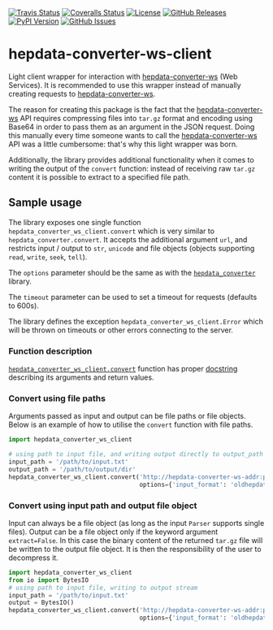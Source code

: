 [![Travis Status](https://www.travis-ci.org/HEPData/hepdata-converter-ws-client.svg?branch=master)](https://www.travis-ci.org/HEPData/hepdata-converter-ws-client)
[![Coveralls Status](https://coveralls.io/repos/github/HEPData/hepdata-converter-ws-client/badge.svg?branch=master)](https://coveralls.io/github/HEPData/hepdata-converter-ws-client?branch=master)
[![License](https://img.shields.io/github/license/HEPData/hepdata-converter-ws-client.svg)](https://github.com/HEPData/hepdata-converter-ws-client/blob/master/LICENSE.txt)
[![GitHub Releases](https://img.shields.io/github/release/hepdata/hepdata-converter-ws-client.svg?maxAge=2592000)](https://github.com/HEPData/hepdata-converter-ws-client/releases)
[![PyPI Version](https://img.shields.io/pypi/v/hepdata-converter-ws-client)](https://pypi.org/project/hepdata-converter-ws-client/)
[![GitHub Issues](https://img.shields.io/github/issues/hepdata/hepdata-converter-ws-client.svg?maxAge=2592000)](https://github.com/HEPData/hepdata-converter-ws-client/issues)


# hepdata-converter-ws-client

Light client wrapper for interaction with
[hepdata-converter-ws](https://github.com/HEPData/hepdata-converter-ws)
(Web Services).  It is recommended to use this wrapper instead of
manually creating requests to
[hepdata-converter-ws](https://github.com/HEPData/hepdata-converter-ws).

The reason for creating this package is the fact that the
[hepdata-converter-ws](https://github.com/HEPData/hepdata-converter-ws)
API requires compressing files into `tar.gz` format and encoding using
Base64 in order to pass them as an argument in the JSON request.
Doing this manually every time someone wants to call the
[hepdata-converter-ws](https://github.com/HEPData/hepdata-converter-ws)
API was a little cumbersome: that's why this light wrapper was born.

Additionally, the library provides additional functionality when it
comes to writing the output of the `convert` function: instead
of receiving raw `tar.gz` content it is possible to extract to a
specified file path.

## Sample usage

The library exposes one single function
`hepdata_converter_ws_client.convert` which is very similar to
`hepdata_converter.convert`.  It accepts the additional argument `url`,
and restricts input / output to `str`, `unicode` and file objects
(objects supporting `read`, `write`, `seek`, `tell`).

The `options` parameter should be the same as with the
[`hepdata_converter`](https://github.com/HEPData/hepdata-converter)
library.

The `timeout` parameter can be used to set a timeout for requests
(defaults to 600s).

The library defines the exception `hepdata_converter_ws_client.Error`
which will be thrown on timeouts or other errors connecting to the
server.

### Function description

[`hepdata_converter_ws_client.convert`](https://github.com/HEPData/hepdata-converter-ws-client/blob/master/hepdata_converter_ws_client/__init__.py#L23) function has proper [docstring](https://github.com/HEPData/hepdata-converter-ws-client/blob/master/hepdata_converter_ws_client/__init__.py#L24-L68) describing its arguments and return values.

### Convert using file paths

Arguments passed as input and output can be file paths or file objects.
Below is an example of how to utilise the `convert` function with file
paths.

```python
import hepdata_converter_ws_client

# using path to input file, and writing output directly to output_path
input_path = '/path/to/input.txt'
output_path = '/path/to/output/dir'
hepdata_converter_ws_client.convert('http://hepdata-converter-ws-addr:port', input_path, output_path,
                                    options={'input_format': 'oldhepdata'})
```

### Convert using input path and output file object

Input can always be a file object (as long as the input `Parser`
supports single files).  Output can be a file object only if the
keyword argument `extract=False`.  In this case the binary content of
the returned `tar.gz` file will be written to the output file object.
It is then the responsibility of the user to decompress it.

```python
import hepdata_converter_ws_client
from io import BytesIO
# using path to input file, writing to output stream
input_path = '/path/to/input.txt'
output = BytesIO()
hepdata_converter_ws_client.convert('http://hepdata-converter-ws-addr:port', input_path, output,
                                    options={'input_format': 'oldhepdata'}, extract=False)

```
